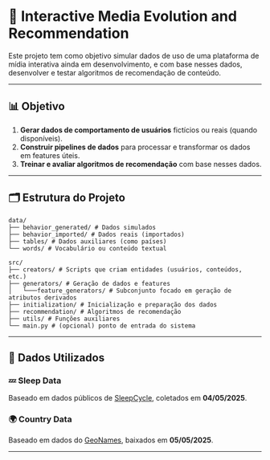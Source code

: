 # 🎥 Interactive Media Evolution and Recommendation

Este projeto tem como objetivo simular dados de uso de uma plataforma de mídia interativa ainda em desenvolvimento, e com base nesses dados, desenvolver e testar algoritmos de recomendação de conteúdo.

---

## 📊 Objetivo

1. **Gerar dados de comportamento de usuários** fictícios ou reais (quando disponíveis).
2. **Construir pipelines de dados** para processar e transformar os dados em features úteis.
3. **Treinar e avaliar algoritmos de recomendação** com base nesses dados.

---

## 🗂 Estrutura do Projeto
```text
data/ 
├── behavior_generated/ # Dados simulados 
├── behavior_imported/ # Dados reais (importados) 
├── tables/ # Dados auxiliares (como países) 
└── words/ # Vocabulário ou conteúdo textual

src/ 
├── creators/ # Scripts que criam entidades (usuários, conteúdos, etc.) 
├── generators/ # Geração de dados e features 
│   └───feature_generators/ # Subconjunto focado em geração de atributos derivados 
├── initialization/ # Inicialização e preparação dos dados 
├── recommendation/ # Algoritmos de recomendação 
├── utils/ # Funções auxiliares 
└── main.py # (opcional) ponto de entrada do sistema
```

---

## 🔗 Dados Utilizados

### 💤 Sleep Data
Baseado em dados públicos de [SleepCycle](https://sandman.sleepcycle.com/data), coletados em **04/05/2025**.

### 🌍 Country Data
Baseado em dados do [GeoNames](https://download.geonames.org/export/dump/countryInfo.txt), baixados em **05/05/2025**.

---